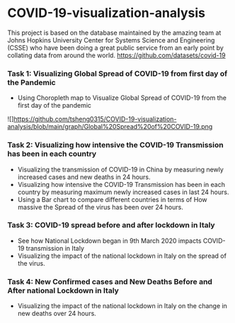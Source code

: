 # COVID-19-visualization-analysis
 
This project is based on the database maintained by the amazing team at Johns Hopkins University Center for Systems Science and Engineering (CSSE) who have been doing a great public service from an early point by collating data from around the world.
https://github.com/datasets/covid-19



### Task 1: Visualizing Global Spread of COVID-19 from first day of the Pandemic

* Using Choropleth map to Visualize Global Spread of COVID-19 from the first day of the pandemic

![]https://github.com/tsheng0315/COVID-19-visualization-analysis/blob/main/graph/Global%20Spread%20of%20COVID-19.png

### Task 2: Visualizing how intensive the COVID-19 Transmission has been in each country

* Visualizing the transmission of COVID-19 in China by measuring newly increased cases and new deaths in 24 hours.
* Visualizing how intensive the COVID-19 Transmission has been in each country by measuring maximum newly increased cases in last 24 hours.
* Using a Bar chart to compare different countries in terms of How massive the Spread of the virus has been over 24 hours.

### Task 3: COVID-19 spread before and after lockdown in Italy

* See how National Lockdown began in 9th March 2020 impacts COVID-19 transmission in Italy
* Visualizing the impact of the national lockdown in Italy on the spread of the virus.

### Task 4: New Confirmed cases and New Deaths Before and After national Lockdown in Italy

* Visualizing the impact of the national lockdown in Italy on the change in new deaths over 24 hours.

